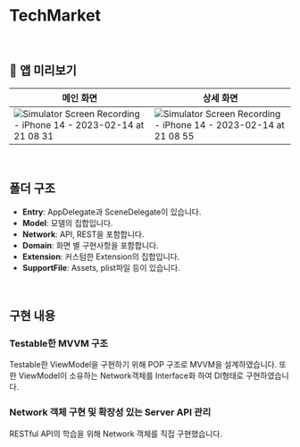 # TechMarket

<br>

## 📱 앱 미리보기

|**메인 화면** | **상세 화면** |
| -------- | -------- |
|![Simulator Screen Recording - iPhone 14 - 2023-02-14 at 21 08 31](https://user-images.githubusercontent.com/80380535/218734911-f93bde56-6fed-4b54-952d-d5a744c6e9d2.gif)|![Simulator Screen Recording - iPhone 14 - 2023-02-14 at 21 08 55](https://user-images.githubusercontent.com/80380535/218734635-6b2fd136-079f-45f3-867b-485018f41abf.gif)|

<br>

## 폴더 구조
- **Entry**: AppDelegate과 SceneDelegate이 있습니다.
- **Model**: 모델의 집합입니다.
- **Network**: API, REST을 포함합니다.
- **Domain**: 화면 별 구현사항을 포함합니다.
- **Extension**: 커스텀한 Extension의 집합입니다.
- **SupportFile**: Assets, plist파일 등이 있습니다.


<br>

## 구현 내용

### Testable한 MVVM 구조
Testable한 ViewModel을 구현하기 위해 POP 구조로 MVVM을 설계하였습니다.
또한 ViewModel이 소유하는 Network객체를 Interface화 하여 DI형태로 구현하였습니다.

### Network 객체 구현 및 확장성 있는 Server API 관리
RESTful API의 학습을 위해 Network 객체를 직접 구현했습니다.

